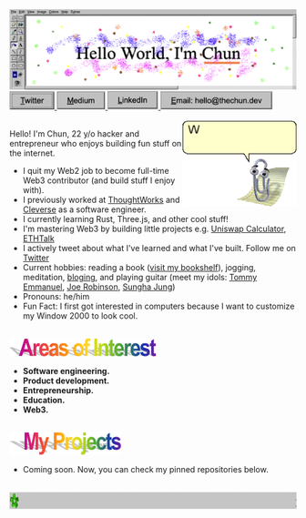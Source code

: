 <img src="./assets/header.png">
<a href="https://twitter.com/chunza2542" target="_blank">
  <img src="./assets/twitter.png" height="32">
</a>
<a href="https://medium.com/@chunza2542" target="_blank">
  <img src="./assets/medium.png" height="32">
</a>
<a href="https://www.linkedin.com/in/chunza2542/" target="_blank">
  <img src="./assets/linkedin.png" height="32">
</a>
<a href="mailto:hello@thechun.dev">
  <img src="./assets/email.png" height="32">
</a>
<br>
<br>

<a target="_blank" href="https://twitter.com/messages/compose?text=Hello!%20Chun&recipient_id=734228556910186498">
  <img align="right" src="./assets/clippy.gif" width=200 />
</a>

Hello! I'm Chun, 22 y/o hacker and entrepreneur who enjoys building fun stuff on the internet.
- I quit my Web2 job to become full-time Web3 contributor (and build stuff I enjoy with).
- I previously worked at [ThoughtWorks](https://www.thoughtworks.com/) and [Cleverse](https://cleverse.com/) as a software engineer.
- I currently learning Rust, Three.js, and other cool stuff!
- I'm mastering Web3 by building little projects e.g. [Uniswap Calculator](https://uniswapv3.thechun.dev/), [ETHTalk](https://ethtalk.app/)
- I actively tweet about what I've learned and what I've built. Follow me on [Twitter](https://twitter.com/chunza2542)
- Current hobbies: reading a book ([visit my bookshelf](https://www.goodreads.com/review/list/148571752-chun?utf8=%E2%9C%93&shelf=read&title=chun&sort=avg_rating&order=d)), jogging, meditation, [bloging](https://medium.com/chunza2542), and playing guitar (meet my idols: [Tommy Emmanuel](https://www.youtube.com/watch?v=1Khi2xaBTI4), [Joe Robinson](https://www.youtube.com/watch?v=zszIWqY3F2Q), [Sungha Jung](https://www.youtube.com/watch?v=mkRsz7didXI))
- Pronouns: he/him
- Fun Fact: I first got interested in computers because I want to customize my Window 2000 to look cool.

<br>
<img src="./assets/topic-areasofintesrest.png" height="32">

- **Software engineering.** 
- **Product development.** 
- **Entrepreneurship.**
- **Education.** 
- **Web3.**

<br>
<img src="./assets/topic-myprojects.png" height="40">

- Coming soon. Now, you can check my pinned repositories below. 

<br>
<img src="./assets/footer-marquee.gif" height="30">
